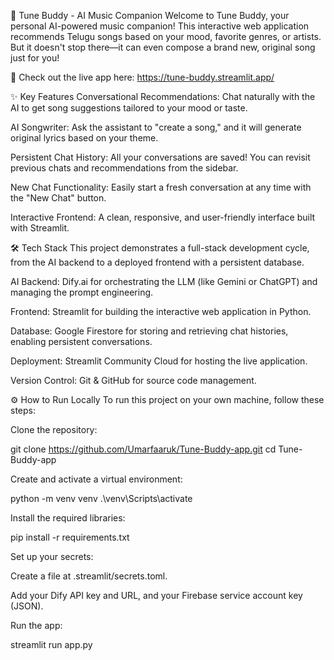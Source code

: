 🎵 Tune Buddy - AI Music Companion
Welcome to Tune Buddy, your personal AI-powered music companion! This interactive web application recommends Telugu songs based on your mood, favorite genres, or artists. But it doesn't stop there—it can even compose a brand new, original song just for you!

🚀 Check out the live app here:
           https://tune-buddy.streamlit.app/

✨ Key Features
Conversational Recommendations: Chat naturally with the AI to get song suggestions tailored to your mood or taste.

AI Songwriter: Ask the assistant to "create a song," and it will generate original lyrics based on your theme.

Persistent Chat History: All your conversations are saved! You can revisit previous chats and recommendations from the sidebar.

New Chat Functionality: Easily start a fresh conversation at any time with the "New Chat" button.

Interactive Frontend: A clean, responsive, and user-friendly interface built with Streamlit.

🛠️ Tech Stack
This project demonstrates a full-stack development cycle, from the AI backend to a deployed frontend with a persistent database.

AI Backend: Dify.ai for orchestrating the LLM (like Gemini or ChatGPT) and managing the prompt engineering.

Frontend: Streamlit for building the interactive web application in Python.

Database: Google Firestore for storing and retrieving chat histories, enabling persistent conversations.

Deployment: Streamlit Community Cloud for hosting the live application.

Version Control: Git & GitHub for source code management.

⚙️ How to Run Locally
To run this project on your own machine, follow these steps:

Clone the repository:

git clone https://github.com/Umarfaaruk/Tune-Buddy-app.git
cd Tune-Buddy-app

Create and activate a virtual environment:

python -m venv venv
.\venv\Scripts\activate

Install the required libraries:

pip install -r requirements.txt

Set up your secrets:

Create a file at .streamlit/secrets.toml.

Add your Dify API key and URL, and your Firebase service account key (JSON).

Run the app:

streamlit run app.py
